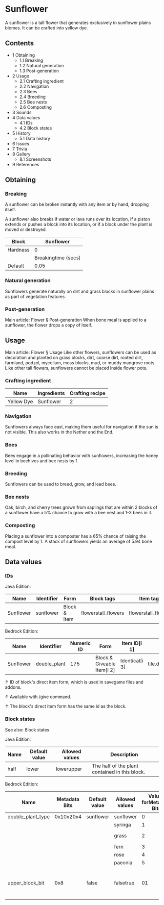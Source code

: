 # Sunflower
A sunflower is a tall flower that generates exclusively in sunflower plains biomes. It can be crafted into yellow dye.

## Contents
- 1 Obtaining
	- 1.1 Breaking
	- 1.2 Natural generation
	- 1.3 Post-generation
- 2 Usage
	- 2.1 Crafting ingredient
	- 2.2 Navigation
	- 2.3 Bees
	- 2.4 Breeding
	- 2.5 Bee nests
	- 2.6 Composting
- 3 Sounds
- 4 Data values
	- 4.1 IDs
	- 4.2 Block states
- 5 History
	- 5.1 Data history
- 6 Issues
- 7 Trivia
- 8 Gallery
	- 8.1 Screenshots
- 9 References

## Obtaining
### Breaking
A sunflower can be broken instantly with any item or by hand, dropping itself.

A sunflower also breaks if water or lava runs over its location, if a piston extends or pushes a block into its location, or if a block under the plant is moved or destroyed.

| Block    | Sunflower           |
|----------|---------------------|
| Hardness | 0                   |
|          | Breakingtime (secs) |
| Default  | 0.05                |

### Natural generation
Sunflowers generate naturally on dirt and grass blocks in  sunflower plains as part of vegetation features.


### Post-generation
Main article: Flower § Post-generation
When bone meal is applied to a sunflower, the flower drops a copy of itself.

## Usage
Main article: Flower § Usage
Like other flowers, sunflowers can be used as decoration and planted on grass blocks, dirt, coarse dirt, rooted dirt, farmland, podzol, mycelium, moss blocks, mud, or muddy mangrove roots. Like other tall flowers, sunflowers cannot be placed inside flower pots.

### Crafting ingredient
| Name       | Ingredients | Crafting recipe |
|------------|-------------|-----------------|
| Yellow Dye | Sunflower   | 2               |

### Navigation
Sunflowers always face east, making them useful for navigation if the sun is not visible. This also works in the Nether and the End.

### Bees
Bees engage in a pollinating behavior with sunflowers, increasing the honey level in beehives and bee nests by 1.

### Breeding
Sunflowers can be used to breed, grow, and lead bees.

### Bee nests
Oak, birch, and cherry trees grown from saplings that are within 2 blocks of a sunflower have a 5% chance to grow with a bee nest and 1-3 bees in it.

### Composting
Placing a sunflower into a composter has a 65% chance of raising the compost level by 1. A stack of sunflowers yields an average of 5.94 bone meal.

## Data values
### IDs
Java Edition:

| Name      | Identifier | Form         | Block tags          | Item tags           | Translation key           |
|-----------|------------|--------------|---------------------|---------------------|---------------------------|
| Sunflower | sunflower  | Block & Item | flowerstall_flowers | flowerstall_flowers | block.minecraft.sunflower |

Bedrock Edition:

| Name      | Identifier   | Numeric ID | Form                       | Item ID[i 1]   | Translation key                  |
|-----------|--------------|------------|----------------------------|----------------|----------------------------------|
| Sunflower | double_plant | 175        | Block & Giveable Item[i 2] | Identical[i 3] | tile.double_plant.sunflower.name |


↑ ID of block's direct item form, which is used in savegame files and addons.

↑ Available with /give command.

↑ The block's direct item form has the same id as the block.


### Block states
See also: Block states

Java Edition:

| Name | Default value | Allowed values | Description                                    |
|------|---------------|----------------|------------------------------------------------|
| half | lower         | lowerupper     | The half of the plant contained in this block. |

Bedrock Edition:

| Name              | Metadata Bits | Default value | Allowed values | Values forMetadata Bits | Description                                               |
|-------------------|---------------|---------------|----------------|-------------------------|-----------------------------------------------------------|
| double_plant_type | 0x10x20x4     | sunflower     | sunflower      | 0                       | Sunflower                                                 |
|                   |               |               | syringa        | 1                       | Lilac                                                     |
|                   |               |               | grass          | 2                       | Double Tallgrass                                          |
|                   |               |               | fern           | 3                       | Large Fern                                                |
|                   |               |               | rose           | 4                       | Rose Bush                                                 |
|                   |               |               | paeonia        | 5                       | Peony                                                     |
| upper_block_bit   | 0x8           | false         | falsetrue      | 01                      | If it is the upper half of the plant. For items, it is 0. |

